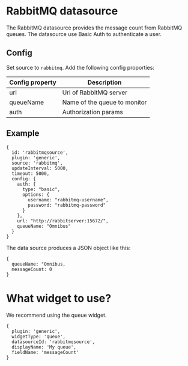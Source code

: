 RabbitMQ datasource
====
The RabbitMQ datasource provides the message count from RabbitMQ queues. The datasource use Basic Auth to authenticate a user.

## Config
Set source to `rabbitmq`. Add the following config proporties:

| Config property | Description |
|--------|-------------|
|url|Url of RabbitMQ server|
|queueName|Name of the queue to monitor|
|auth|Authorization params|

## Example

```
{
  id: 'rabbitmqsource',
  plugin: 'generic',
  source: 'rabbitmq',
  updateInterval: 5000,
  timeout: 5000,
  config: {
    auth: {
      type: "basic",
      options: {
        username: "rabbitmq-username",
        password: "rabbitmq-password"
      }
    },
    url: "http://rabbitserver:15672/",  
    queueName: "Omnibus"
  }
}
```
The data source produces a JSON object like this:

```
{
  queueName: "Omnibus,
  messageCount: 0
}
```

# What widget to use?
We recommend using the queue widget.
```
{
  plugin: 'generic',
  widgetType: 'queue',
  datasourceId: 'rabbitmqsource',
  displayName: 'My queue',
  fieldName: 'messageCount'
}
```


